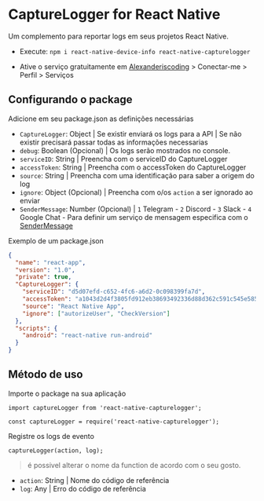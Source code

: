 # CaptureLogger for React Native

Um complemento para reportar logs em seus projetos React Native.

- Execute: `npm i react-native-device-info react-native-capturelogger`

- Ative o serviço gratuitamente em [Alexanderiscoding](https://alexanderiscoding.com) > Conectar-me > Perfil > Serviços

## Configurando o package

Adicione em seu package.json as definições necessárias

- `CaptureLogger`: Object | Se existir enviará os logs para a API | Se não existir precisará passar todas as informações necessarias
- `debug`: Boolean (Opcional) | Os logs serão mostrados no console.
- `serviceID`: String | Preencha com o serviceID do CaptureLogger
- `accessToken`: String | Preencha com o accessToken do CaptureLogger
- `source`: String | Preencha com uma identificação para saber a origem do log
- `ignore`: Object (Opcional) | Preencha com o/os `action` a ser ignorado ao enviar
- `SenderMessage`: Number (Opcional) | `1` Telegram - `2` Discord - `3` Slack - `4` Google Chat - Para definir um serviço de mensagem especifica com o [SenderMessage](https://docs.alexanderiscoding.com/package/sendermessage)

Exemplo de um package.json

```json
{
  "name": "react-app",
  "version": "1.0",
  "private": true,
  "CaptureLogger": {
    "serviceID": "d5d07efd-c652-4fc6-a6d2-0c098399fa7d",
    "accessToken": "a1043d2d4f3805fd912eb38693492336d88d362c591c545e585f4f8057d44eee",
    "source": "React Native App",
    "ignore": ["autorizeUser", "CheckVersion"]
  },
  "scripts": {
    "android": "react-native run-android"
  }
}
```

## Método de uso

Importe o package na sua aplicação

`import captureLogger from 'react-native-capturelogger';`

`const captureLogger = require('react-native-capturelogger');`

Registre os logs de evento

`captureLogger(action, log);`

> é possivel alterar o nome da function de acordo com o seu gosto.

- `action`: String | Nome do código de referência
- `log`: Any | Erro do código de referência
